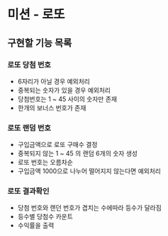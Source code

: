 # 미션 - 로또

## 구현할 기능 목록

### 로또 당첨 번호 
- 6자리가 아닐 경우 예외처리
- 중복되는 숫자가 있을 경우 예외처리
- 당첨번호는 1 ~ 45 사이의 숫자만 존재
- 한개의 보너스 번호가 존재


### 로또 랜덤 번호
- 구입금액으로 로또 구매수 결정
- 중복되지 않는 1 ~ 45 의 랜덤 6개의 숫자 생성
- 로또 번호는 오름차순
- 구입금액 1000으로 나누어 떨어지지 않는다면 예외처리


### 로또 결과확인
- 당첨 번호와 랜던 번호가 겹치는 수에따라 등수가 달라짐
- 등수별 당첨수 카운트
- 수익률을 출력
